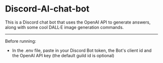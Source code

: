 # Discord-AI-chat-bot
This is a Discord chat bot that uses the OpenAI API to generate answers, along with some cool DALL·E image generation commands.

--------
Before running:
* In the .env file, paste in your Discord Bot token, the Bot's client id and the OpenAI API key (the default guild id is optional)
